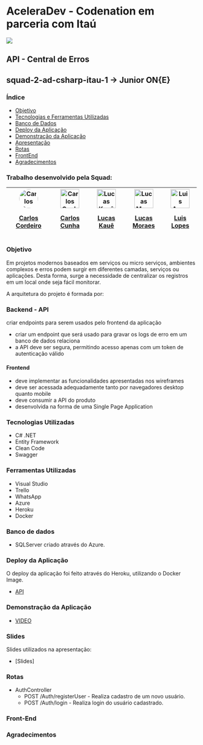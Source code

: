  
# AceleraDev - Codenation em parceria com Itaú

<img src="https://user-images.githubusercontent.com/50468352/81487897-a1499780-9238-11ea-8239-22a62f4f14b8.png"  />

## API - Central de Erros
## squad-2-ad-csharp-itau-1 -> Junior ON{E}

### Índice
* [Objetivo](#objetivo)
* [Tecnologias e Ferramentas Utilizadas](#tecnologias-utilizadas)
* [Banco de Dados](#banco-de-dados)
* [Deploy da Aplicação](#deploy-da-aplicação)
* [Demonstração da Aplicação](#demonstração)
* [Apresentação](#slides)
* [Rotas](#rotas)
* [FrontEnd](#front-end)
* [Agradecimentos](#agradecimentos)

### Trabalho desenvolvido pela Squad:

| <img title="Carlos Cordeiro" style="border-radius: 50%" src="https://media-exp1.licdn.com/dms/image/C4D03AQEzmOm2YXv9Rg/profile-displayphoto-shrink_200_200/0?e=1594252800&amp;v=beta&amp;t=7FxPDtbo14ySmaoG7JwC_YxRV1Go5WUZzu5J6vkyKqA" alt="Carlos Cordeiro"  width="50" height="50"> <p style="align-self: center">[Carlos Cordeiro](https://www.linkedin.com/in/carloscordeiro96/)</p> | <img title="Carlos Cunha" src="https://media-exp1.licdn.com/dms/image/C4D03AQGo9T2T7l2Zlw/profile-displayphoto-shrink_200_200/0?e=1594252800&amp;v=beta&amp;t=KvHcnlqoYVggcVDs3GT91bOhWYHMnPiGAgV_s-qV2Bk" alt="Carlos Cunha" width="50" height="50"> <p style="align-self: center">[Carlos Cunha](https://www.linkedin.com/in/carlos-eduardo-santana-88ti/)</p> | <img title="Lucas Kauê" src="https://media-exp1.licdn.com/dms/image/C4E03AQGpCshHUY2Tfw/profile-displayphoto-shrink_200_200/0?e=1594252800&amp;v=beta&amp;t=e2eSJVcC96AAwr-ffqUXlsITWu8Tbh02sl8ToCsf8b0" loading="lazy" alt="Lucas Kauê" width="50" height="50"> <p style="align-self: center">[Lucas Kauê](https://www.linkedin.com/in/lucas-kau%C3%AA-359b21181/)</p> | <img title="Lucas Moraes" src="https://media-exp1.licdn.com/dms/image/C4D03AQETiYQYsmzqrQ/profile-displayphoto-shrink_200_200/0?e=1594252800&amp;v=beta&amp;t=InMAdt5V8jmv7MrdA5mgLNrN2A5zlEoXv9szOXRu81w" alt="Lucas Moraes" width="50" height="50"> <p style="align-self: center">[Lucas Moraes](https://www.linkedin.com/in/lucas-moraes-silva/)</p> | <img title="Luis Augusto Lopes Silva" src="https://media-exp1.licdn.com/dms/image/C4D03AQHkclgVtAhfKA/profile-displayphoto-shrink_200_200/0?e=1594252800&amp;v=beta&amp;t=nk0Eo2DfrOENnU_kt74SioG3hG5DGqe2sugvIXGbH_U" alt="Luis Augusto Lopes Silva"  width="50" height="50"><p style="align-self: center"> [Luis Lopes](https://www.linkedin.com/in/luislopessilva/)</p>
| ----- | ----- | ---- | ----- | ----- |




### Objetivo
Em projetos modernos baseados em serviços ou micro serviços, ambientes complexos e erros podem surgir em diferentes camadas, serviços ou aplicações. 
Desta forma, surge a necessidade de centralizar os registros em um local onde seja fácil monitorar.

A arquitetura do projeto é formada por:

### Backend - API
 criar endpoints para serem usados pelo frontend da aplicação
- criar um endpoint que será usado para gravar os logs de erro em um banco de dados relaciona
- a API deve ser segura, permitindo acesso apenas com um token de autenticação válido
#### Frontend
- deve implementar as funcionalidades apresentadas nos wireframes
- deve ser acessada adequadamente tanto por navegadores desktop quanto mobile
- deve consumir a API do produto
- desenvolvida na forma de uma Single Page Application

### Tecnologias Utilizadas
- C# .NET
- Entity Framework
- Clean Code 
- Swagger

### Ferramentas Utilizadas 
- Visual Studio
- Trello
- WhatsApp
- Azure 
- Heroku
- Docker

### Banco de dados
- SQLServer criado através do Azure.

### Deploy da Aplicação
O deploy da aplicação foi feito através do Heroku, utilizando o Docker Image.
* [API]()

### Demonstração da Aplicação
* [VIDEO]()

### Slides
Slides utilizados na apresentação:
* [Slides]


### Rotas
* AuthController
    * POST /Auth/registerUser - Realiza cadastro de um novo usuário.
    * POST /Auth/login - Realiza login do usuário cadastrado.

### Front-End

### Agradecimentos
